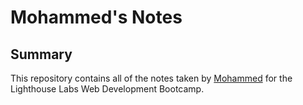 # Mohammed's Notes

## Summary

This repository contains all of the notes taken by [Mohammed](https://github.com/JoelCodes) for the Lighthouse Labs Web Development Bootcamp.
